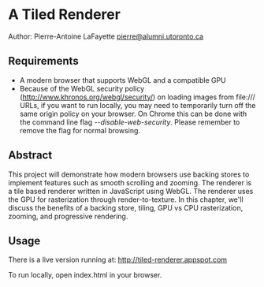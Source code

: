 A Tiled Renderer
================

Author: Pierre-Antoine LaFayette <pierre@alumni.utoronto.ca>

Requirements
------------

* A modern browser that supports WebGL and a compatible GPU
* Because of the WebGL security policy (http://www.khronos.org/webgl/security/) on loading images from file:/// URLs, if you want to run locally, you may need to temporarily turn off the same origin policy on your browser. On Chrome this can be done with the command line flag *--disable-web-security*. Please remember to remove the flag for normal browsing.

Abstract
--------

This project will demonstrate how modern browsers use backing stores to implement features such as smooth scrolling and zooming. The renderer is a tile based renderer written in JavaScript using WebGL. The renderer uses the GPU for rasterization through render-to-texture. In this chapter, we'll discuss the benefits of a backing store, tiling, GPU vs CPU rasterization, zooming, and progressive rendering.

Usage
-----

There is a live version running at: http://tiled-renderer.appspot.com

To run locally, open index.html in your browser.
